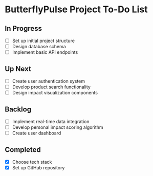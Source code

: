 # ButterflyPulse Project To-Do List

## In Progress
- [ ] Set up initial project structure
- [ ] Design database schema
- [ ] Implement basic API endpoints

## Up Next
- [ ] Create user authentication system
- [ ] Develop product search functionality
- [ ] Design impact visualization components

## Backlog
- [ ] Implement real-time data integration
- [ ] Develop personal impact scoring algorithm
- [ ] Create user dashboard

## Completed
- [x] Choose tech stack
- [x] Set up GitHub repository
